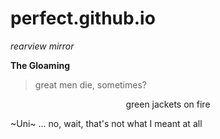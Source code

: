 # perfect.github.io

_rearview mirror_

**The Gloaming**

>great men die, sometimes?

<p align=center> green jackets on fire </p>

~Uni~ ... no, wait, that's not what I meant at all
